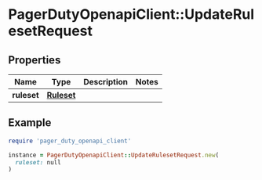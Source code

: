 # PagerDutyOpenapiClient::UpdateRulesetRequest

## Properties

| Name | Type | Description | Notes |
| ---- | ---- | ----------- | ----- |
| **ruleset** | [**Ruleset**](Ruleset.md) |  |  |

## Example

```ruby
require 'pager_duty_openapi_client'

instance = PagerDutyOpenapiClient::UpdateRulesetRequest.new(
  ruleset: null
)
```


